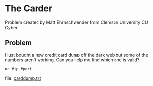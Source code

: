 # The Carder
Problem created by Matt Ehrnschwender from Clemson University CU Cyber

## Problem
I just bought a new credit card dump off the dark web but some of the numbers aren't working.
Can you help me find which one is valid?

`nc #ip #port`

file: [carddump.txt](assets/carddump.txt)
